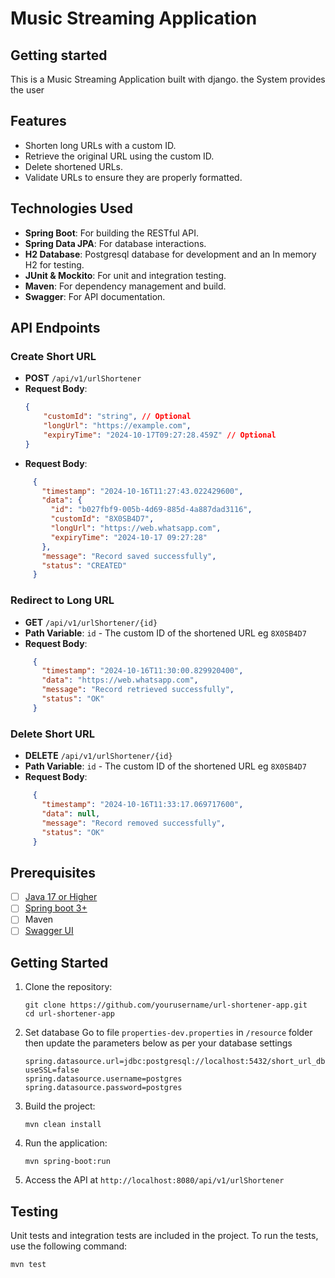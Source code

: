 # Music Streaming  Application



## Getting started

This is a Music Streaming Application built with django. the System provides the user 
## Features

- Shorten long URLs with a custom ID.
- Retrieve the original URL using the custom ID.
- Delete shortened URLs.
- Validate URLs to ensure they are properly formatted.

## Technologies Used

- **Spring Boot**: For building the RESTful API.
- **Spring Data JPA**: For database interactions.
- **H2 Database**: Postgresql database for development and an In memory H2 for testing.
- **JUnit & Mockito**: For unit and integration testing.
- **Maven**: For dependency management and build.
- **Swagger**: For API documentation.

## API Endpoints

### Create Short URL

- **POST** `/api/v1/urlShortener`
- **Request Body**:
  ```json
  {
      "customId": "string", // Optional
      "longUrl": "https://example.com",
      "expiryTime": "2024-10-17T09:27:28.459Z" // Optional
  } 
  ```
- **Request Body**:
 ```json 
      {
        "timestamp": "2024-10-16T11:27:43.022429600",
        "data": {
          "id": "b027fbf9-005b-4d69-885d-4a887dad3116",
          "customId": "8X0SB4D7",
          "longUrl": "https://web.whatsapp.com",
          "expiryTime": "2024-10-17 09:27:28"
        },
        "message": "Record saved successfully",
        "status": "CREATED"
      }
```
### Redirect to Long URL

- **GET** `/api/v1/urlShortener/{id}`
- **Path Variable**: `id` - The custom ID of the shortened URL eg `8X0SB4D7`
- **Request Body**:
 ```json 
      {
        "timestamp": "2024-10-16T11:30:00.829920400",
        "data": "https://web.whatsapp.com",
        "message": "Record retrieved successfully",
        "status": "OK"
      }
```
### Delete Short URL

- **DELETE** `/api/v1/urlShortener/{id}`
- **Path Variable**: `id` - The custom ID of the shortened URL eg `8X0SB4D7`
- **Request Body**:
 ```json 
      {
        "timestamp": "2024-10-16T11:33:17.069717600",
        "data": null,
        "message": "Record removed successfully",
        "status": "OK"
      }
```
## Prerequisites

- [ ] [Java 17 or Higher](https://www.oracle.com/java/technologies/javase/17-relnote-issues.html) 
- [ ] [Spring boot 3+](https://spring.io/blog/2024/05/23/spring-boot-3-3-0-available-now)
- [ ] Maven
- [ ] [Swagger UI](https://swagger.io/docs/)
## Getting Started
1. Clone the repository:
    ```
   git clone https://github.com/yourusername/url-shortener-app.git
   cd url-shortener-app
   ```
2. Set database
    Go to file `properties-dev.properties` in `/resource` folder then update the parameters below as per your database settings
    ```
   spring.datasource.url=jdbc:postgresql://localhost:5432/short_url_db?useSSL=false
   spring.datasource.username=postgres
   spring.datasource.password=postgres
   ```
3. Build the project:
   ```
   mvn clean install
   ```
4. Run the application:
   ```
   mvn spring-boot:run
   ```
5. Access the API at `http://localhost:8080/api/v1/urlShortener` 

## Testing
Unit tests and integration tests are included in the project. To run the tests, use the following command:
```
mvn test
```
